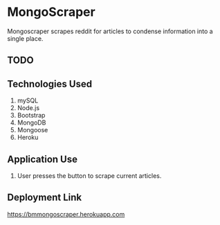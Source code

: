 # MongoScraper
Mongoscraper scrapes reddit for articles to condense information into a single place.
## TODO



## Technologies Used

1. mySQL
2. Node.js
3. Bootstrap
4. MongoDB
5. Mongoose
6. Heroku



## Application Use

1. User presses the button to scrape current articles.


## Deployment Link
https://bmmongoscraper.herokuapp.com
